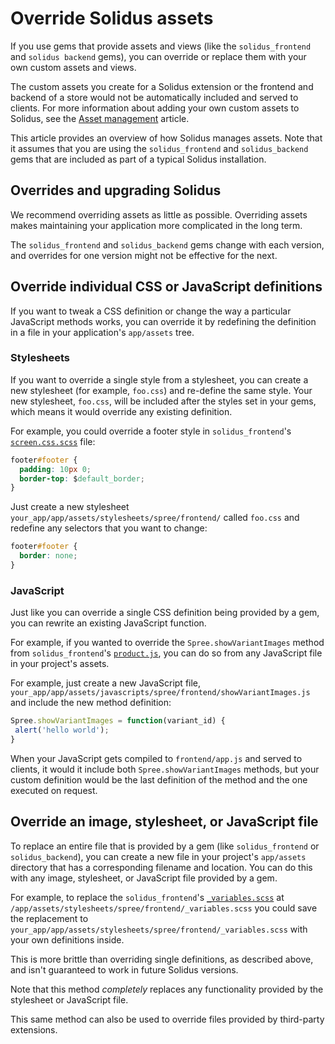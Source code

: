 # Override Solidus assets

If you use gems that provide assets and views (like the `solidus_frontend` and
`solidus backend` gems), you can override or replace them with your own custom
assets and views.

The custom assets you create for a Solidus extension or the frontend and backend
of a store would not be automatically included and served to clients. For more
information about adding your own custom assets to Solidus, see the
[Asset management][asset-management] article.

This article provides an overview of how Solidus manages assets. Note that it
assumes that you are using the `solidus_frontend` and `solidus_backend` gems
that are included as part of a typical Solidus installation.

[asset-management]: asset-management.html#managing-application-assets

## Overrides and upgrading Solidus

We recommend overriding assets as little as possible. Overriding assets makes
maintaining your application more complicated in the long term.

The `solidus_frontend` and `solidus_backend` gems change with each version, and
overrides for one version might not be effective for the next.

## Override individual CSS or JavaScript definitions

If you want to tweak a CSS definition or change the way a particular JavaScript
methods works, you can override it by redefining the definition in a file in
your application's `app/assets` tree.

### Stylesheets

If you want to override a single style from a stylesheet, you can create a new
stylesheet (for example, `foo.css`) and re-define the same style. Your new
stylesheet, `foo.css`, will be included after the styles set in your gems, which
means it would override any existing definition.

For example, you could override a footer style in `solidus_frontend`'s
[`screen.css.scss`][screen-css-scss] file:

```css
footer#footer {
  padding: 10px 0;
  border-top: $default_border;
}
```

Just create a new stylesheet `your_app/app/assets/stylesheets/spree/frontend/`
called `foo.css` and redefine any selectors that you want to change:

```css
footer#footer {
  border: none;
}
```

[screen-css-scss]: https://github.com/solidusio/solidus/blob/master/frontend/app/assets/stylesheets/spree/frontend/screen.css.scss

### JavaScript

Just like you can override a single CSS definition being provided by a gem, you
can rewrite an existing JavaScript function.

For example, if you wanted to override the `Spree.showVariantImages` method from
`solidus_frontend`'s [`product.js`][product-js], you can do so from any
JavaScript file in your project's assets.

For example, just create a new JavaScript file,
`your_app/app/assets/javascripts/spree/frontend/showVariantImages.js` and
include the new method definition:

```javascript
Spree.showVariantImages = function(variant_id) {
 alert('hello world');
}
```

When your JavaScript gets compiled to `frontend/app.js` and served to clients,
it would it include both `Spree.showVariantImages` methods, but your custom
definition would be the last definition of the method and the one executed on
request.

[product-js]: https://github.com/solidusio/solidus/blob/master/frontend/app/assets/javascripts/spree/frontend/product.js

## Override an image, stylesheet, or JavaScript file

To replace an entire file that is provided by a gem (like `solidus_frontend` or
`solidus_backend`), you can create a new file in your project's `app/assets`
directory that has a corresponding filename and location. You can do this with
any image, stylesheet, or JavaScript file provided by a gem.

For example, to replace the `solidus_frontend`'s
[`_variables.scss`][variables-scss] at
`/app/assets/stylesheets/spree/frontend/_variables.scss` you could save the
replacement to `your_app/app/assets/stylesheets/spree/frontend/_variables.scss`
with your own definitions inside.

This is more brittle than overriding single definitions, as described above,
and isn't guaranteed to work in future Solidus versions.

Note that this method *completely* replaces any functionality provided by the
stylesheet or JavaScript file.

This same method can also be used to override files provided by third-party
extensions.

[variables-scss]: https://github.com/solidusio/solidus/blob/master/frontend/app/assets/stylesheets/spree/frontend/_variables.scss
